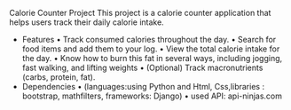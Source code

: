 Calorie Counter Project
This project is a calorie counter application that helps users track their daily calorie intake.

- Features
  • Track consumed calories throughout the day.
  • Search for food items and add them to your log.
  • View the total calorie intake for the day.
  • Know how to burn this fat in several ways, including jogging, fast walking, and lifting weights
  • (Optional) Track macronutrients (carbs, protein, fat).
- Dependencies
   • (languages:using Python and Html, Css,libraries : bootstrap, mathfilters,  frameworks: Django)
   • used API: api-ninjas.com
  
